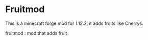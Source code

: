 # Fruitmod
 
This is a minecraft forge mod for 1.12.2,
it adds fruits like Cherrys.

fruitmod
: mod that adds fruit






